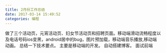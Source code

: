 ```yaml
---
title: 2月份工作总结
date: 2017-03-14 15:49:52
categories: 编程
---
```

做了三个活动页，元宵活动页、妇女节活动页和招聘页面。移动端滑动流畅程度以及电话号码ios变黑，android居中的bug，图片预加载，移动端音乐播放,移动端动画。
总结一下技术要点。
主要是移动端的开发。
自动搭建博客。
面试前端